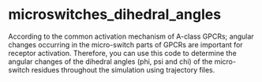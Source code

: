 # microswitches_dihedral_angles
According to the common activation mechanism of A-class GPCRs; angular changes occurring in the micro-switch parts of GPCRs are important for receptor activation. Therefore, you can use this code to determine the angular changes of the dihedral angles (phi, psi and chi) of the micro-switch residues throughout the simulation using trajectory files. 
